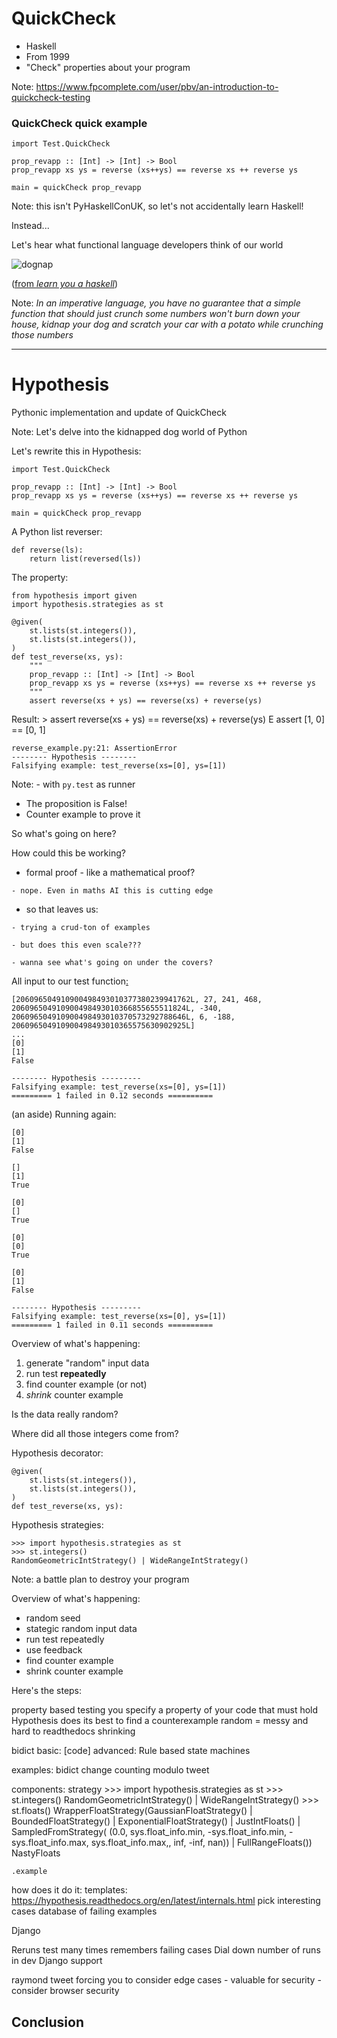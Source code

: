 # QuickCheck

- Haskell
- From 1999
- "Check" properties about your program

Note: https://www.fpcomplete.com/user/pbv/an-introduction-to-quickcheck-testing



### QuickCheck quick example

    import Test.QuickCheck

    prop_revapp :: [Int] -> [Int] -> Bool
    prop_revapp xs ys = reverse (xs++ys) == reverse xs ++ reverse ys

    main = quickCheck prop_revapp

Note: this isn't PyHaskellConUK, so let's not accidentally learn Haskell!

Instead...


Let's hear what functional language developers think of our world

![dognap](https://s3.amazonaws.com/lyah/dognap.png)

([from *learn you a haskell*](http://learnyouahaskell.com/input-and-output))

Note: *In an imperative language, you have no guarantee that a simple function that should just crunch some numbers won't burn down your house, kidnap your dog and scratch your car with a potato while crunching those numbers*

---

# Hypothesis

Pythonic implementation and update of QuickCheck

Note: Let's delve into the kidnapped dog world of Python


Let's rewrite this in Hypothesis:

    import Test.QuickCheck

    prop_revapp :: [Int] -> [Int] -> Bool
    prop_revapp xs ys = reverse (xs++ys) == reverse xs ++ reverse ys

    main = quickCheck prop_revapp


A Python list reverser:

    def reverse(ls):
        return list(reversed(ls))


The property:

    from hypothesis import given
    import hypothesis.strategies as st

    @given(
        st.lists(st.integers()),
        st.lists(st.integers()),
    )
    def test_reverse(xs, ys):
        """
        prop_revapp :: [Int] -> [Int] -> Bool
        prop_revapp xs ys = reverse (xs++ys) == reverse xs ++ reverse ys
        """
        assert reverse(xs + ys) == reverse(xs) + reverse(ys)


Result:
    >       assert reverse(xs + ys) == reverse(xs) + reverse(ys)
    E       assert [1, 0] == [0, 1]

    reverse_example.py:21: AssertionError
    -------- Hypothesis --------
    Falsifying example: test_reverse(xs=[0], ys=[1])

Note: - with `py.test` as runner
- The proposition is False!
- Counter example to prove it


So what's going on here?


How could this be working?

- formal proof - like a mathematical proof?
<!-- -- class="fragment" -->
    - nope. Even in maths AI this is cutting edge
<!-- -- class="fragment" -->
- so that leaves us:
<!-- -- class="fragment" -->
    - trying a crud-ton of examples
<!-- -- class="fragment" -->
    - but does this even scale???
<!-- -- class="fragment" -->
    - wanna see what's going on under the covers?
<!-- -- class="fragment" -->


All input to our test function[:](https://gist.github.com/tomviner/2a37a5e5c9b7966390e1)

    [206096504910900498493010377380239941762L, 27, 241, 468, 206096504910900498493010366855655511824L, -340, 206096504910900498493010370573292788646L, 6, -188, 206096504910900498493010365575630902925L]
    ...
    [0]
    [1]
    False

    -------- Hypothesis ---------
    Falsifying example: test_reverse(xs=[0], ys=[1])
    ========= 1 failed in 0.12 seconds ==========


(an aside) Running again:

<!-- <pre style="height: 500px; overflow:scroll; word-wrap: break-word; white-space: pre-wrap;"> -->
    [0]
    [1]
    False

    []
    [1]
    True

    [0]
    []
    True

    [0]
    [0]
    True

    [0]
    [1]
    False

    -------- Hypothesis ---------
    Falsifying example: test_reverse(xs=[0], ys=[1])
    ========= 1 failed in 0.11 seconds ==========


Overview of what's happening:
1. generate "random" input data
1. run test **repeatedly**
1. find counter example (or not)
1. *shrink* counter example


Is the data really random?

Where did all those integers come from?
<!-- -- class="fragment" -->


Hypothesis decorator:

    @given(
        st.lists(st.integers()),
        st.lists(st.integers()),
    )
    def test_reverse(xs, ys):


Hypothesis strategies:

    >>> import hypothesis.strategies as st
    >>> st.integers()
    RandomGeometricIntStrategy() | WideRangeIntStrategy()

Note: a battle plan to destroy your program


Overview of what's happening:
- random seed
- stategic random input data
- run test repeatedly
- use feedback
- find counter example
- shrink counter example


Here's the steps:


property based testing
    you specify a property of your code that must hold
    Hypothesis does its best to find a counterexample
    random = messy and hard to readthedocs
    shrinking



bidict
    basic:
        [code]
    advanced:
        Rule based state machines

examples:
    bidict
    change counting
    modulo tweet

components:
    strategy
        >>> import hypothesis.strategies as st
        >>> st.integers()
        RandomGeometricIntStrategy() | WideRangeIntStrategy()
        >>> st.floats()
        WrapperFloatStrategy(GaussianFloatStrategy() | BoundedFloatStrategy() | ExponentialFloatStrategy() | JustIntFloats() | SampledFromStrategy(
        (0.0, sys.float_info.min, -sys.float_info.min, -sys.float_info.max,
        sys.float_info.max,, inf, -inf, nan)) | FullRangeFloats())
        NastyFloats

    .example

how does it do it:
    templates:
        https://hypothesis.readthedocs.org/en/latest/internals.html
        pick interesting cases
    database of failing examples

Django

Reruns test many times
remembers failing cases
Dial down number of runs in dev
Django support

raymond tweet
forcing you to consider edge cases
    - valuable for security
    - consider browser security



## Conclusion
